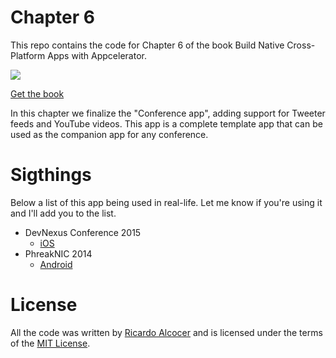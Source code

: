 # Chapter 6

This repo contains the code for Chapter 6 of the book Build Native Cross-Platform Apps with Appcelerator.

![](http://sht.tl/bHsIKt)

[Get the book](http://bit.ly/appcbook)

In this chapter we finalize the "Conference app", adding support for Tweeter feeds and YouTube videos.  This app is a complete template app that can be used as the companion app for any conference.

# Sigthings

Below a list of this app being used in real-life.  Let me know if you're using it and I'll add you to the list.

* DevNexus Conference 2015
	* [iOS](https://itunes.apple.com/US/app/id963526236?mt=8)
* PhreakNIC 2014
	* [Android](https://play.google.com/store/apps/details?id=com.sophrinix.phreaknic)

# License

All the code was written by [Ricardo Alcocer](http://twitter.com/ricardoalcocer) and is licensed under the terms of the [MIT License](http://alco.mit-license.org).